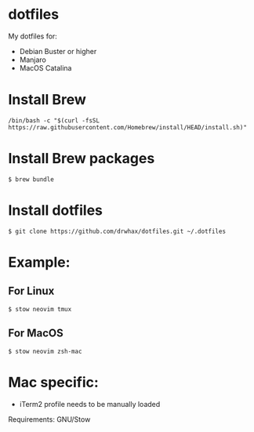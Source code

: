 dotfiles
========

My dotfiles for:

* Debian Buster or higher
* Manjaro
* MacOS Catalina

# Install Brew

    /bin/bash -c "$(curl -fsSL https://raw.githubusercontent.com/Homebrew/install/HEAD/install.sh)"


# Install Brew packages

    $ brew bundle

# Install  dotfiles

    $ git clone https://github.com/drwhax/dotfiles.git ~/.dotfiles

# Example:

## For Linux
    
    $ stow neovim tmux

## For MacOS

    $ stow neovim zsh-mac

# Mac specific:

* iTerm2 profile needs to be manually loaded

Requirements: GNU/Stow
